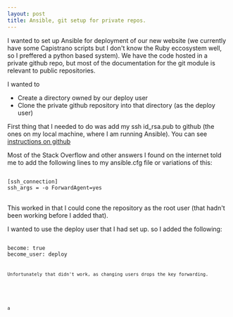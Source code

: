 ```yaml
---
layout: post
title: Ansible, git setup for private repos.  
---
```


I wanted to set up Ansible for deployment of our new website (we currently have some Capistrano scripts but I don't know the Ruby eccosystem well, so I preffered a python based system). 
We have the code hosted in a private github repo, but most of the documentation for the git module is relevant to public repositories.  

I wanted to 

  * Create a directory owned by our deploy user
  * Clone the private github repository into that directory (as the deploy user)

First thing that I needed to do was add my ssh id_rsa.pub to github (the ones on my local machine, where I am running Ansible). You can see [instructions on github](https://help.github.com/articles/adding-a-new-ssh-key-to-your-github-account/) 
  
Most of the Stack Overflow and other answers I found on the internet told me to add the following lines to my ansible.cfg file or variations of this:

<pre>
<code>
[ssh_connection]
ssh_args = -o ForwardAgent=yes
</code>
</pre>


This worked in that I could cone the repository as the root user (that hadn't been working before I added that). 

I wanted to use the deploy user that I had set up. 
so I added the following:

<pre>
<code>
become: true
become_user: deploy
<pre>
<code>

Unfortunately that didn't work, as changing users drops the key forwarding.






a